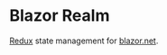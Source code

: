 # Blazor Realm

[Redux](https://redux.js.org/) state management for [blazor.net](https://blazor.net).

